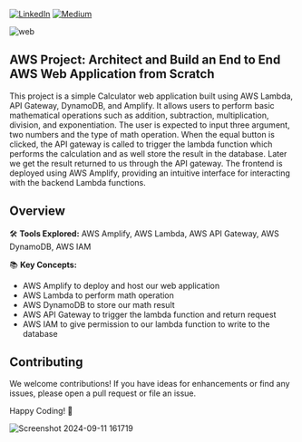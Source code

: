 [![LinkedIn](https://img.shields.io/badge/Connect%20with%20me%20on-LinkedIn-blue.svg)](https://www.linkedin.com/in/gyenoch/)
[![Medium](https://img.shields.io/badge/Medium-12100E?style=for-the-badge&logo=medium&logoColor=white)](https://medium.com/@www.gyenoch)

![web](https://github.com/user-attachments/assets/ce27f939-b6f9-4825-aacd-6d7e8390f54c)

## AWS Project: Architect and Build an End to End AWS Web Application from Scratch

This project is a simple Calculator web application built using AWS Lambda, API Gateway, DynamoDB, and Amplify. It allows users to perform basic mathematical operations such as addition, subtraction, multiplication, division, and exponentiation. The user is expected to input three argument, two numbers and the type of math operation. When the equal button is clicked, the API gateway is called to trigger the lambda function which performs the calculation and as well store the result in the database. Later we get the result returned to us through the API gateway. The frontend is deployed using AWS Amplify, providing an intuitive interface for interacting with the backend Lambda functions.

## Overview
🛠️ **Tools Explored:** 
AWS Amplify, AWS Lambda, AWS API Gateway, AWS DynamoDB, AWS IAM

📚 **Key Concepts:**
- AWS Amplify to deploy and host our web application
- AWS Lambda to perform math operation
- AWS DynamoDB to store our math result
- AWS API Gateway to trigger the lambda function and return request
- AWS IAM to give permission to our lambda function to write to the database

## Contributing
We welcome contributions! If you have ideas for enhancements or find any issues, please open a pull request or file an issue.

Happy Coding! 🚀

![Screenshot 2024-09-11 161719](https://github.com/user-attachments/assets/a47bbee5-95e2-40c8-8bbb-5e5565701b0d)
